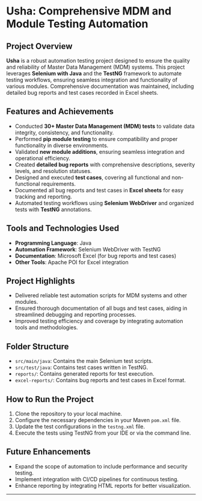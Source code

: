 # Usha: Comprehensive MDM and Module Testing Automation

## Project Overview  
**Usha** is a robust automation testing project designed to ensure the quality and reliability of Master Data Management (MDM) systems. This project leverages **Selenium with Java** and the **TestNG** framework to automate testing workflows, ensuring seamless integration and functionality of various modules. Comprehensive documentation was maintained, including detailed bug reports and test cases recorded in Excel sheets.  

## Features and Achievements  
- Conducted **30+ Master Data Management (MDM) tests** to validate data integrity, consistency, and functionality.  
- Performed **pip module testing** to ensure compatibility and proper functionality in diverse environments.  
- Validated **new module additions**, ensuring seamless integration and operational efficiency.  
- Created **detailed bug reports** with comprehensive descriptions, severity levels, and resolution statuses.  
- Designed and executed **test cases**, covering all functional and non-functional requirements.  
- Documented all bug reports and test cases in **Excel sheets** for easy tracking and reporting.  
- Automated testing workflows using **Selenium WebDriver** and organized tests with **TestNG** annotations.  

## Tools and Technologies Used  
- **Programming Language**: Java  
- **Automation Framework**: Selenium WebDriver with TestNG  
- **Documentation**: Microsoft Excel (for bug reports and test cases)  
- **Other Tools**: Apache POI for Excel integration  

## Project Highlights  
- Delivered reliable test automation scripts for MDM systems and other modules.  
- Ensured thorough documentation of all bugs and test cases, aiding in streamlined debugging and reporting processes.  
- Improved testing efficiency and coverage by integrating automation tools and methodologies.  

## Folder Structure  
- `src/main/java`: Contains the main Selenium test scripts.  
- `src/test/java`: Contains test cases written in TestNG.  
- `reports/`: Contains generated reports for test execution.  
- `excel-reports/`: Contains bug reports and test cases in Excel format.  

## How to Run the Project  
1. Clone the repository to your local machine.  
2. Configure the necessary dependencies in your Maven `pom.xml` file.  
3. Update the test configurations in the `testng.xml` file.  
4. Execute the tests using TestNG from your IDE or via the command line.  

## Future Enhancements  
- Expand the scope of automation to include performance and security testing.  
- Implement integration with CI/CD pipelines for continuous testing.  
- Enhance reporting by integrating HTML reports for better visualization.  

---

